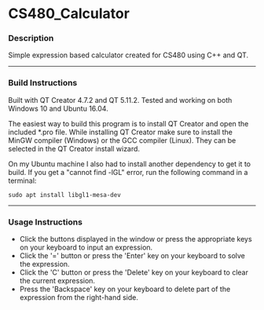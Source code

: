 # CS480_Calculator


### Description


Simple expression based calculator created for CS480 using C++ and QT.


---
### Build Instructions


Built with QT Creator 4.7.2 and QT 5.11.2.
Tested and working on both Windows 10 and Ubuntu 16.04.

The easiest way to build this program is to install QT Creator and open the included \*.pro file. While installing QT Creator make sure to install the MinGW compiler (Windows) or the GCC compiler (Linux). They can be selected in the QT Creator install wizard.

On my Ubuntu machine I also had to install another dependency to get it to build.
If you get a "cannot find -lGL" error, run the following command in a terminal:

```
sudo apt install libgl1-mesa-dev
```


---
### Usage Instructions


* Click the buttons displayed in the window or press the appropriate keys on your keyboard to input an expression.
* Click the '=' button or press the 'Enter' key on your keyboard to solve the expression.
* Click the 'C' button or press the 'Delete' key on your keyboard to clear the current expression.
* Press the 'Backspace' key on your keyboard to delete part of the expression from the right-hand side.
